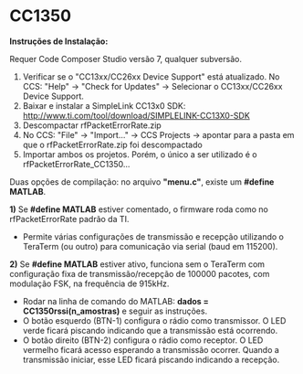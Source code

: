 # CC1350

**Instruções de Instalação:**

Requer Code Composer Studio versão 7, qualquer subversão.

1. Verificar se o "CC13xx/CC26xx Device Support" está atualizado. No CCS: "Help" -> "Check for Updates" -> Selecionar o CC13xx/CC26xx Device Support.
2. Baixar e instalar a SimpleLink CC13x0 SDK: http://www.ti.com/tool/download/SIMPLELINK-CC13X0-SDK
3. Descompactar rfPacketErrorRate.zip
4. No CCS: "File" -> "Import..." -> CCS Projects -> apontar para a pasta em que o rfPacketErrorRate.zip foi descompactado
5. Importar ambos os projetos. Porém, o único a ser utilizado é o rfPacketErrorRate_CC1350...

Duas opções de compilação: no arquivo **"menu.c"**, existe um **#define MATLAB**.

**1)** Se **#define MATLAB** estiver comentado, o firmware roda como no rfPacketErrorRate padrão da TI.
- Permite várias configurações de transmissão e recepção utilizando o TeraTerm (ou outro) para comunicação via serial (baud em 115200).

**2)** Se **#define MATLAB** estiver ativo, funciona sem o TeraTerm com configuração fixa de transmissão/recepção de 100000 pacotes, com modulação FSK, na frequência de 915kHz.
- Rodar na linha de comando do MATLAB: **dados = CC1350rssi(n_amostras)** e seguir as instruções.
- O botão esquerdo (BTN-1) configura o rádio como transmissor. O LED verde ficará piscando indicando que a transmissão está ocorrendo.
- O botão direito (BTN-2) configura o rádio como receptor. O LED vermelho ficará acesso esperando a transmissão ocorrer. Quando a transmissão iniciar, esse LED ficará piscando indicando a recepção.
